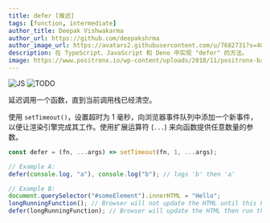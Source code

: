```yaml
---
title: defer [推迟]
tags: [function, intermediate]
author_title: Deepak Vishwakarma
author_url: https://github.com/deepakshrma
author_image_url: https://avatars2.githubusercontent.com/u/7682731?s=400
description: 在 TypeScript、JavaScript 和 Deno 中实现 "defer" 的方法。
image: https://www.positronx.io/wp-content/uploads/2018/11/positronx-banner-1152-1.jpg
---
```


![JS](https://img.shields.io/badge/supports-javascript-yellow.svg?style=flat-square)
![TODO](https://img.shields.io/badge///TODO-blue.svg?style=flat-square)

延迟调用一个函数，直到当前调用栈已经清空。

使用 `setTimeout()`，设置超时为 1 毫秒，向浏览器事件队列中添加一个新事件，以便让渲染引擎完成其工作。使用扩展运算符 (`...`) 来向函数提供任意数量的参数。

```js
const defer = (fn, ...args) => setTimeout(fn, 1, ...args);
```

```js
// Example A:
defer(console.log, "a"), console.log("b"); // logs 'b' then 'a'

// Example B:
document.querySelector("#someElement").innerHTML = "Hello";
longRunningFunction(); // Browser will not update the HTML until this has finished
defer(longRunningFunction); // Browser will update the HTML then run the function
```
